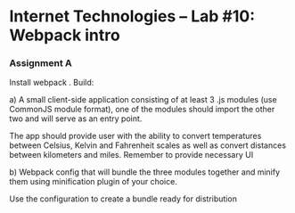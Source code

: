 # Internet Technologies – Lab #10: Webpack intro

### Assignment A

Install webpack . Build:

  a) A small client-side application consisting of at least 3 .js modules (use CommonJS module format), one of the modules should import the other two and will serve as an entry point.

The app should provide user with the ability to convert temperatures between Celsius, Kelvin and Fahrenheit scales as well as convert distances between kilometers and miles. Remember to provide necessary UI

  b) Webpack config that will bundle the three modules together and minify them using minification plugin of your choice.

Use the configuration to create a bundle ready for distribution
